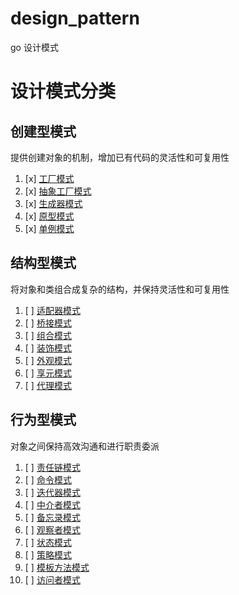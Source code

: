 # design_pattern
go 设计模式

# 设计模式分类
## 创建型模式
提供创建对象的机制，增加已有代码的灵活性和可复用性

1. [x] [工厂模式]()
2. [x] [抽象工厂模式]()
3. [x] [生成器模式]()
4. [x] [原型模式]()
5. [x] [单例模式]()
## 结构型模式
将对象和类组合成复杂的结构，并保持灵活性和可复用性
1. [ ] [适配器模式]()
2. [ ] [桥接模式]()
3. [ ] [组合模式]()
4. [ ] [装饰模式]()
5. [ ] [外观模式]()
6. [ ] [享元模式]()
7. [ ] [代理模式]()
## 行为型模式
对象之间保持高效沟通和进行职责委派
1. [ ] [责任链模式]()
2. [ ] [命令模式]()
3. [ ] [迭代器模式]()
4. [ ] [中介者模式]()
5. [ ] [备忘录模式]()
6. [ ] [观察者模式]()
7. [ ] [状态模式]()
8. [ ] [策略模式]()
9. [ ] [模板方法模式]()
10. [ ] [访问者模式]()
